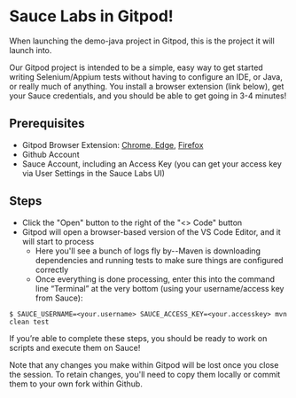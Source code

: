 # Sauce Labs in Gitpod!
When launching the demo-java project in Gitpod, this is the project it will launch into.

Our Gitpod project is intended to be a simple, easy way to get started writing Selenium/Appium tests without having to 
configure an IDE, or Java, or really much of anything. You install a browser extension (link below), get your Sauce 
credentials, and you should be able to get going in 3-4 minutes!

## Prerequisites

- Gitpod Browser Extension: [Chrome, Edge](https://chromewebstore.google.com/detail/gitpod/dodmmooeoklaejobgleioelladacbeki?hl=en), [Firefox](https://addons.mozilla.org/en-US/firefox/addon/gitpod/)
- Github Account
- Sauce Account, including an Access Key (you can get your access key via User Settings in the Sauce Labs UI)

## Steps

- Click the "Open" button to the right of the "<> Code" button
- Gitpod will open a browser-based version of the VS Code Editor, and it will start to process
  - Here you'll see a bunch of logs fly by--Maven is downloading dependencies and running tests to make sure things are configured correctly
  - Once everything is done processing, enter this into the command line “Terminal” at the very bottom (using your username/access key from Sauce):

`$ SAUCE_USERNAME=<your.username> SAUCE_ACCESS_KEY=<your.accesskey>
mvn clean test`

If you’re able to complete these steps, you should be ready to work on scripts and execute them on Sauce!

Note that any changes you make within Gitpod will be lost once you close the session. To retain changes, you'll need to copy them locally or commit them to your own fork within Github.

